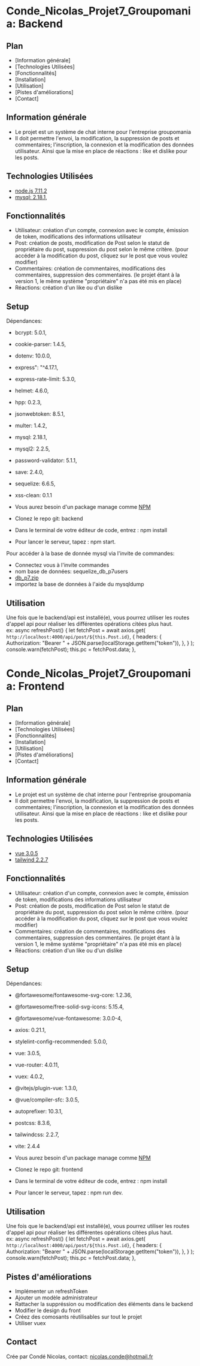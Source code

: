 
# Conde_Nicolas_Projet7_Groupomania: Backend


## Plan
* [Information générale]
* [Technologies Utilisées]
* [Fonctionnalités]
* [Installation]
* [Utilisation]
* [Pistes d'améliorations]
* [Contact]



## Information générale
- Le projet est un système de chat interne pour l'entreprise groupomania
- Il doit permettre l'envoi, la modification, la suppression de posts et commentaires; l'inscription, la connexion et la modification des données utilisateur.
Ainsi que la mise en place de réactions : like et dislike pour les posts. 



## Technologies Utilisées
- [node.js 7.11.2](https://nodejs.org/en/download/)
- [mysql: 2.18.1](https://www.mysql.com/fr/downloads/),


## Fonctionnalités
- Utilisateur: création d'un compte, connexion avec le compte, émission de token, modifications des informations utilisateur
- Post: création de posts, modification de Post selon le statut de propriétaire du post, suppression du post selon le même critère.
(pour accéder à la modification du post, cliquez sur le post que vous voulez modifier)
- Commentaires: création de commentaires, modifications des commentaires, suppression des commentaires.
(le projet étant à la version 1, le même système "propriétaire" n'a pas été mis en place)
- Réactions: création d'un like ou d'un dislike



## Setup
Dépendances: 
- bcrypt: 5.0.1,
- cookie-parser: 1.4.5,
- dotenv: 10.0.0,
- express": "^4.17.1,
- express-rate-limit: 5.3.0,
- helmet: 4.6.0,
- hpp: 0.2.3,
- jsonwebtoken: 8.5.1,
- multer: 1.4.2,
- mysql: 2.18.1,
- mysql2: 2.2.5,
- password-validator: 5.1.1,
- save: 2.4.0,
- sequelize: 6.6.5,
- xss-clean: 0.1.1

- Vous aurez besoin d'un package manage comme [NPM](https://docs.npmjs.com/cli/v6/commands/npm-install)
- Clonez le repo git: backend  
- Dans le terminal de votre éditeur de code, entrez : npm install 
- Pour lancer le serveur, tapez : npm start.

Pour accéder à la base de donnée mysql via l'invite de commandes:  
- Connectez vous à l'invite commandes
- nom base de données: sequelize_db_p7users
- [db_p7.zip](https://github.com/Serafear/Conde_Nicolas_Projet7_Groupomania/files/7258483/db_p7.zip)
- importez la base de données à l'aide du mysqldump



## Utilisation
Une fois que le backend/api est installé(e), vous pourrez utiliser les routes d'appel api pour réaliser les différentes opérations citées plus haut.  
ex: async refreshPost() {
      let fetchPost = await axios.get(
        `http://localhost:4000/api/post/${this.Post.id}`,
        {
          headers: {
            Authorization:
              "Bearer " + JSON.parse(localStorage.getItem("token")),
          },
        }
      );
      console.warn(fetchPost);
      this.pc = fetchPost.data;
    },


# Conde_Nicolas_Projet7_Groupomania: Frontend

## Plan
* [Information générale]
* [Technologies Utilisées]
* [Fonctionnalités]
* [Installation]
* [Utilisation]
* [Pistes d'améliorations]
* [Contact]



## Information générale
- Le projet est un système de chat interne pour l'entreprise groupomania
- Il doit permettre l'envoi, la modification, la suppression de posts et commentaires; l'inscription, la connexion et la modification des données utilisateur.
Ainsi que la mise en place de réactions : like et dislike pour les posts. 



## Technologies Utilisées
- [vue 3.0.5](https://github.com/vuejs/docs)
- [tailwind 2.2.7](https://tailwindcss.com/docs/installation)


## Fonctionnalités
- Utilisateur: création d'un compte, connexion avec le compte, émission de token, modifications des informations utilisateur
- Post: création de posts, modification de Post selon le statut de propriétaire du post, suppression du post selon le même critère.
(pour accéder à la modification du post, cliquez sur le post que vous voulez modifier)
- Commentaires: création de commentaires, modifications des commentaires, suppression des commentaires.
(le projet étant à la version 1, le même système "propriétaire" n'a pas été mis en place)
- Réactions: création d'un like ou d'un dislike



## Setup
Dépendances: 
- @fortawesome/fontawesome-svg-core: 1.2.36,
- @fortawesome/free-solid-svg-icons: 5.15.4,
- @fortawesome/vue-fontawesome: 3.0.0-4,
- axios: 0.21.1,
- stylelint-config-recommended: 5.0.0,
- vue: 3.0.5,
- vue-router: 4.0.11,
- vuex: 4.0.2,
- @vitejs/plugin-vue: 1.3.0,
- @vue/compiler-sfc: 3.0.5,
- autoprefixer: 10.3.1,
- postcss: 8.3.6,
- tailwindcss: 2.2.7,
- vite: 2.4.4

- Vous aurez besoin d'un package manage comme [NPM](https://docs.npmjs.com/cli/v6/commands/npm-install)
- Clonez le repo git: frontend  
- Dans le terminal de votre éditeur de code, entrez : npm install 
- Pour lancer le serveur, tapez : npm run dev.



## Utilisation
Une fois que le backend/api est installé(e), vous pourrez utiliser les routes d'appel api pour réaliser les différentes opérations citées plus haut.  
ex: async refreshPost() {
      let fetchPost = await axios.get(
        `http://localhost:4000/api/post/${this.Post.id}`,
        {
          headers: {
            Authorization:
              "Bearer " + JSON.parse(localStorage.getItem("token")),
          },
        }
      );
      console.warn(fetchPost);
      this.pc = fetchPost.data;
    },

## Pistes d'améliorations

- Implémenter un refreshToken
- Ajouter un modèle administrateur
- Rattacher la suppréssion ou modification des éléments dans le backend
- Modifier le design du front
- Créez des comosants réutilisables sur tout le projet
- Utiliser vuex


## Contact
Crée par Condé Nicolas, contact: nicolas.conde@hotmail.fr

